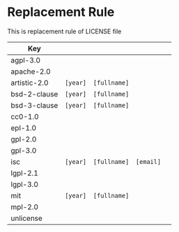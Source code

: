# Replacement Rule

This is replacement rule of LICENSE file

| Key           |   |   |   |   |
|---|---|---|---|---|
| agpl-3.0      |   |   |   |   |
| apache-2.0    |   |   |   |   |
| artistic-2.0  |`[year]`|`[fullname]`|   |   |
| bsd-2-clause  |`[year]`|`[fullname]`|   |   |
| bsd-3-clause  |`[year]`|`[fullname]`|   |   |
| cc0-1.0       |   |   |   |   |
| epl-1.0       |   |   |   |   |
| gpl-2.0       |   |   |   |   |
| gpl-3.0       |   |   |   |   |
| isc           |`[year]`|`[fullname]`|`[email]`|   |
| lgpl-2.1      |   |   |   |   |
| lgpl-3.0      |   |   |   |   |
| mit           |`[year]`|`[fullname]`|   |   |
| mpl-2.0       |   |   |   |   |
| unlicense     |   |   |   |   |

